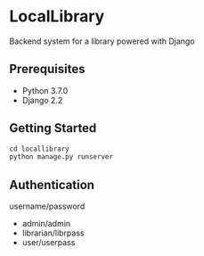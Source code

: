 # LocalLibrary
Backend system for a library powered with Django

## Prerequisites
* Python 3.7.0
* Django 2.2

## Getting Started
```python
cd locallibrary
python manage.py runserver
```

## Authentication
username/password
* admin/admin
* librarian/librpass
* user/userpass
